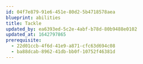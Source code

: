 ```yaml
---
id: 04f7e879-91e6-451e-80d2-5b4718578aea
blueprint: abilities
title: Tackle
updated_by: ea6393ed-5c2e-4abf-b78d-80b9488e0102
updated_at: 1642797865
prerequisite:
  - 22d01ccb-4f6d-41e9-a871-cfc63d694c08
  - ba88dcab-8962-41db-bb0f-10752f46381d
---
```

